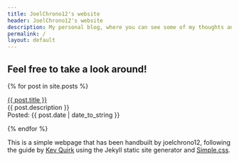 ```yaml
---
title: JoelChrono12's website
header: JoelChrono12's website
description: My personal blog, where you can see some of my thoughts and ramblings about tech, gaming and my hobbies
permalink: /
layout: default
---
```


## Feel free to take a look around!

{% for post in site.posts %}

  <p><a href="{{ post.url }}">{{ post.title }}</a><br>
  {{ post.description }}<br>
  Posted: {{ post.date | date_to_string }}</p>

{% endfor %}

This is a simple webpage that has been handbuilt by joelchrono12, following the guide by [Kev Quirk](https://kevq.uk) using the Jekyll static site generator and [Simple.css](https://simplecss.org).

